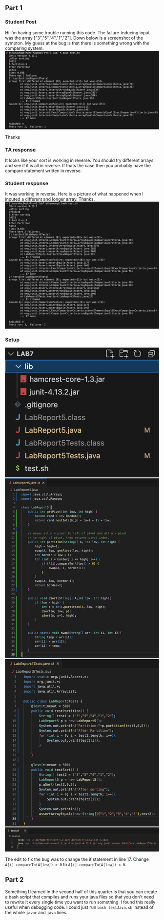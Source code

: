 ## Part 1
### Student Post
Hi i'm having some trouble running this code. The failure-inducing input was the array ["3","5","4","1","2"]. Down below is a screenshot of the sympton. My guess at the bug is that there is something wrong with the comparing system.
![Image](SymptomFor5.png)

Thanks
### TA response
It looks like your sort is working in reverse. You should try different arrays and see if it is all in reverse. If thats the case then you probably have the compare statement written in reverse.

### Student response
It was working in reverse. Here is a picture of what happened when I inputed a different and longer array. Thanks.
![Image](Testing5.png)

### Setup
![Image](FileSetup.png)
![Image](LabReport5.png)
![Image](LabReport5Tests.png)
![Image](Test5.png)

The edit to fix the bug was to change the if statement in line 17. Change `A[i].compareTo(A[low]) > 0` to `A[i].compareTo(A[low]) < 0`.


## Part 2
Something I learned in the second half of this quarter is that you can create a bash script that compiles and runs your java files so that you don't need to rewrite it every single time you want to run something. I found this really useful when debugging code. I could just run `bash testJava.sh` instead of the whole `javac` and `java` lines.
